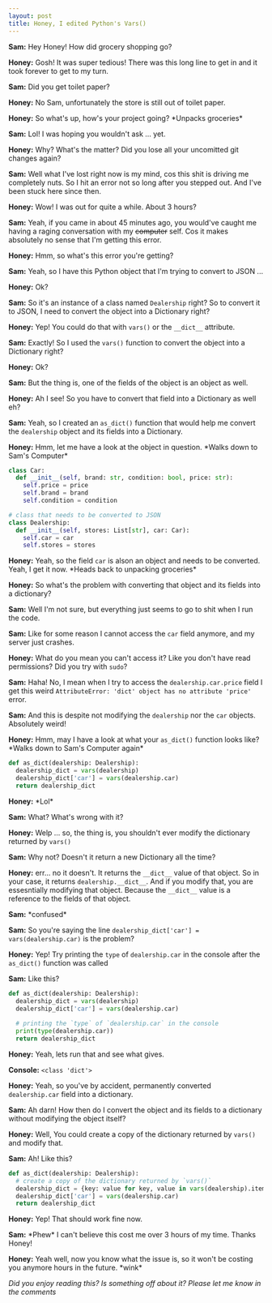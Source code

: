 ```yaml
---
layout: post
title: Honey, I edited Python's Vars()
---
```


**Sam:** Hey Honey! How did grocery shopping go?

**Honey:** Gosh! It was super tedious! There was this long line to get in and it took forever to get to my turn.

**Sam:** Did you get toilet paper?

**Honey:** No Sam, unfortunately the store is still out of toilet paper.

**Honey:** So what's up, how's your project going? \*Unpacks groceries\*

**Sam:** Lol! I was hoping you wouldn't ask ... yet.

**Honey:** Why? What's the matter? Did you lose all your uncomitted git changes again?

**Sam:** Well what I've lost right now is my mind, cos this shit is driving me completely nuts. So I hit an error not so long after you stepped out. And I've been stuck here since then.

**Honey:** Wow! I was out for quite a while. About 3 hours?

**Sam:** Yeah, if you came in about 45 minutes ago, you would've caught me having a raging conversation with my <s>computer</s> self. Cos it makes absolutely no sense that I'm getting this error.

**Honey:** Hmm, so what's this error you're getting?

**Sam:** Yeah, so I have this Python object that I'm trying to convert to JSON ...

**Honey:** Ok?

**Sam:** So it's an instance of a class named `Dealership` right? So to convert it to JSON, I need to convert the object into a Dictionary right?

**Honey:** Yep! You could do that with `vars()` or the `__dict__` attribute.

**Sam:** Exactly! So I used the `vars()` function to convert the object into a Dictionary right?

**Honey:** Ok?

**Sam:** But the thing is, one of the fields of the object is an object as well.

**Honey:** Ah I see! So you have to convert that field into a Dictionary as well eh?

**Sam:** Yeah, so I created an `as_dict()` function that would help me convert the `dealership` object and its fields into a Dictionary.

**Honey:** Hmm, let me have a look at the object in question. \*Walks down to Sam's Computer\*

```python
class Car:
  def __init__(self, brand: str, condition: bool, price: str):
    self.price = price
    self.brand = brand
    self.condition = condition

# class that needs to be converted to JSON
class Dealership:
  def __init__(self, stores: List[str], car: Car):
    self.car = car
    self.stores = stores
```

**Honey:** Yeah, so the field `car` is alson an object and needs to be converted. Yeah, I get it now. \*Heads back to unpacking groceries\*

**Honey:** So what's the problem with converting that object and its fields into a dictionary?

**Sam:** Well I'm not sure, but everything just seems to go to shit when I run the code.

**Sam:** Like for some reason I cannot access the `car` field anymore, and my server just crashes.

**Honey:** What do you mean you can't access it? Like you don't have read permissions? Did you try with `sudo`?

**Sam:** Haha! No, I mean when I try to access the `dealership.car.price` field I get this weird `AttributeError: 'dict' object has no attribute 'price'` error.

**Sam:** And this is despite not modifying the `dealership` nor the `car` objects. Absolutely weird!

**Honey:** Hmm, may I have a look at what your `as_dict()` function looks like? \*Walks down to Sam's Computer again\*

```python
def as_dict(dealership: Dealership):
  dealership_dict = vars(dealership)
  dealership_dict['car'] = vars(dealership.car)
  return dealership_dict
```

**Honey:** \*Lol\*

**Sam:** What? What's wrong with it?

**Honey:** Welp ... so, the thing is, you shouldn't ever modify the dictionary returned by `vars()`

**Sam:** Why not? Doesn't it return a new Dictionary all the time?

**Honey:** err... no it doesn't. It returns the `__dict__` value of that object. So in your case, it returns `dealership.__dict__`. And if you modify that, you are essesntially modifying that object. Because the `__dict__` value is a reference to the fields of that object.

**Sam:** \*confused\*

**Sam:** So you're saying the line `dealership_dict['car'] = vars(dealership.car)` is the problem?

**Honey:** Yep! Try printing the `type` of `dealership.car` in the console after the `as_dict()`  function was called

**Sam:** Like this?

```python
def as_dict(dealership: Dealership):
  dealership_dict = vars(dealership)
  dealership_dict['car'] = vars(dealership.car)
  
  # printing the `type` of `dealership.car` in the console
  print(type(dealership.car))
  return dealership_dict
```

**Honey:** Yeah, lets run that and see what gives.

**Console:** `<class 'dict'>`

**Honey:** Yeah, so you've by accident, permanently converted `dealership.car` field into a dictionary.

**Sam:** Ah darn! How then do I convert the object and its fields to a dictionary without modifying the object itself?

**Honey:** Well, You could create a copy of the dictionary returned by `vars()` and modify that.

**Sam:** Ah! Like this?

```python
def as_dict(dealership: Dealership):
  # create a copy of the dictionary returned by `vars()`
  dealership_dict = {key: value for key, value in vars(dealership).items()}
  dealership_dict['car'] = vars(dealership.car)
  return dealership_dict
```

**Honey:** Yep! That should work fine now.

**Sam:** \*Phew\* I can't believe this cost me over 3 hours of my time. Thanks Honey!

**Honey:** Yeah well, now you know what the issue is, so it won't be costing you anymore hours in the future. \*wink\*


*Did you enjoy reading this? Is something off about it? Please let me know in the comments*

